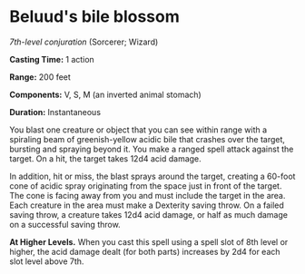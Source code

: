 # Beluud's bile blossom
*7th-level conjuration* (Sorcerer; Wizard)

**Casting Time:** 1 action

**Range:** 200 feet

**Components:** V, S, M (an inverted animal stomach)

**Duration:** Instantaneous

You blast one creature or object that you can see within range with a spiraling beam of greenish-yellow acidic bile that crashes over the target, bursting and spraying beyond it. You make a ranged spell attack against the target. On a hit, the target takes 12d4 acid damage.

In addition, hit or miss, the blast sprays around the target, creating a 60-foot cone of acidic spray originating from the space just in front of the target. The cone is facing away from you and must include the target in the area. Each creature in the area must make a Dexterity saving throw. On a failed saving throw, a creature takes 12d4 acid damage, or half as much damage on a successful saving throw.

**At Higher Levels.** When you cast this spell using a spell slot of 8th level or higher, the acid damage dealt (for both parts) increases by 2d4 for each slot level above 7th.
